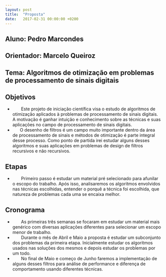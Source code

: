 ```yaml
---
layout: post
title:  "Proposta"
date:   2017-02-31 00:00:00 +0200
---
```


## Aluno: Pedro Marcondes
## Orientador: Marcelo Queiroz
## Tema: Algoritmos de otimização em problemas de processamento de sinais digitais
<!--  * &nbsp;&nbsp;&nbsp;&nbsp;&nbsp;&nbsp; Um instrumento aumentado é um instrumento tradicional cuja capacidades são amplificadas com o uso de sensores, tipos de produção de som e/ou diferentes formas de interação entre instrumento e instrumentista.
 * &nbsp;&nbsp;&nbsp;&nbsp;&nbsp;&nbsp; O objetivo do trabalho é conseguir estimar de uma maneira confiável o ângulo de uma articulação(entre o braço e antebraço especificamente)  para ser aplicado no contexto de mapeamento de movimentos de instrumentistas para o campo de instrumentos aumentados.
 * &nbsp;&nbsp;&nbsp;&nbsp;&nbsp;&nbsp; Buscamos alternativas para refinar algoritmos usados atualmente, como o uso de quatérnions para representação das rotações, a fim de evitar problemas e limitações relacionados com as representações por eixos ou Euler(eixos constantemente variando e “Gimbal Lock”)[1], técnicas como o método de gradiente descendente[2] e Gauss-Newton[2] que quando aplicadas a este problema conseguiram reduzir o custo computacional, como em [4][6].
 -->

## Objetivos
<!--  * &nbsp;&nbsp;&nbsp;&nbsp;&nbsp;&nbsp; O primeiro objetivo é conseguir estimar o ângulo entre o braço e antebraço de um músico com o uso de sensores. Para esse trabalho serão utilizados acelerômetros, giroscópios e magnetômetros.
 * &nbsp;&nbsp;&nbsp;&nbsp;&nbsp;&nbsp;  Depois pretendemos aplicar essa estimação no baixo elétrico afim de usar a angulação da articulação mencionada como controlador de efeito no som produzido pelo instrumento, desenvolvendo assim um baixo aumentado. -->

 * &nbsp;&nbsp;&nbsp;&nbsp;&nbsp;&nbsp; Este projeto de iniciação científica visa o estudo de algoritmos de otimização aplicados à problemas de processamento de sinais digitais. A motivação é ganhar intuição e conhecimento sobre as técnicas e suas aplicações no campo de processamento de sinais digitais.
 * &nbsp;&nbsp;&nbsp;&nbsp;&nbsp;&nbsp;O desenho de filtros é um campo muito importante dentro da área de processamento de sinais e métodos de otimização é parte integral desse processo. Como ponto de partida irei estudar alguns desses algoritmos  e suas aplicações em problemas de design de filtros recursivos e não recursivos.

## Etapas
* &nbsp;&nbsp;&nbsp;&nbsp;&nbsp;&nbsp; Primeiro passo é estudar um material pré selecionado para afunilar o escopo do trabalho. Após isso, analisaremos os algoritmos envolvidos nas técnicas escolhidas, entender o porquê a técnica foi escolhida, que natureza de problemas cada uma se encaixa melhor.

## Cronograma
* &nbsp;&nbsp;&nbsp;&nbsp;&nbsp;&nbsp; As primeiras três semanas se focaram em estudar um material mais genérico com diversas aplicações diferentes para selecionar um escopo menor de trabalho.
* &nbsp;&nbsp;&nbsp;&nbsp;&nbsp;&nbsp; Durante o mês de Abril e Maio a proposta é estudar um subconjunto dos problemas da primeira etapa. Inicialmente estudar os algoritmos usados nas soluções dos mesmos e depois estudar os problemas por um todo.
* &nbsp;&nbsp;&nbsp;&nbsp;&nbsp;&nbsp; No final de Maio e começo de Junho faremos a implementação de alguns desses filtros para análise de performance e diferença de comportamento usando diferentes técnicas.

<!-- ## Atividades
 * &nbsp;&nbsp;&nbsp;&nbsp;&nbsp;&nbsp; A primeira parte compreenderá os estudos teóricos. Esses estudos serão focados em entender sensores e seu uso no universo musical[3], algoritmos que usam sensores para estimar orientação, ângulo, etc, como em [4][5][6] e algumas técnicas utilizadas nesse campo, como o Kalman Filter [7]
 * &nbsp;&nbsp;&nbsp;&nbsp;&nbsp;&nbsp; Pretendemos implementar um sistema que seja capaz de fazer essa estimação de maneira confiável e eficiente computacionalmente.
 * &nbsp;&nbsp;&nbsp;&nbsp;&nbsp;&nbsp;  Após concluída essa fase do desenvolvimento usaremos esse sistema para desenvolver o baixo aumentado.

| Atividade              	| Abr 	| Mai 	| Jun 	|
|---------------------------|-------|-------|-------|
| Estudo teórico         	|  X  	|  X  	|  X  	|
| Implementação          	|     	|     	|  X  	|
| Avaliação do Sistema   	|     	|     	|     	|
| Aumentar o Instrumento 	|     	|     	|     	|
| Monografia             	|     	|     	|     	|
| Pôster                 	|     	|     	|     	|
| Apresentação           	|     	|     	|     	|
 -->
<!-- ## Referências -->
<!-- * [1]HANSON, Andrew J. _Visualizing quaternions_. In: ACM SIGGRAPH 2005 Courses. ACM. 2005. p. 1.
* [2]BERTSEKAS, Dimitri P. _Nonlinear programming. Belmont: Athena scientific_.1999.
* [3]MEDEIROS, Carolina Brum; WANDERLEY, Marcelo M. _A comprehensive review of sensors and instrumentation methods in devices for musical expression_. Sensors, v. 14, n. 8, p. 13556-13591, 2014.
* [4]COMOTTI, Daniele; ERMIDORE, Michele. _Quaternion based Extended Kalman Filter for a 9DOF IMU_.2011.
* [5]DUMITRU, Nicolae; GRECU, Luminita; GRECU, Valentin. _Analysis of Human Arm Joints and Extension of the Study to Robot Manipulator_. Proceedings of the International MultiConferennce of Engineers and Compute Scientists 2009 Vol 2.
* [6]MARINS, João Luís, et al. _An extended Kalman filter for quaternion-based orientation estimation using MARG sensors_. Intelligent Robots and Systems, 2001. Proceedings. 2001 IEEE/RSJ International Conference on. Vol. 4. IEEE, 2001.
* [7]WELCH, Greg; BISHOP, Gary. An introduction to the Kalman filter. 1995. -->
<!-- 
## Source Code
* [Repositório Github](https://github.com/msart/Joint-angles-estimation-with-9dof-sensors) -->

